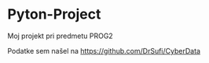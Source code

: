 # Pyton-Project
Moj projekt pri predmetu PROG2

Podatke sem našel na https://github.com/DrSufi/CyberData
